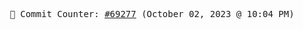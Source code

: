 <p align="center">
    <samp>
        📮 Commit Counter: <a href="https://github.com/Javascript-void0/Javascript-void0/commits/main">#69277</a> (October 02, 2023 @ 10:04 PM)
    </samp>
</p>